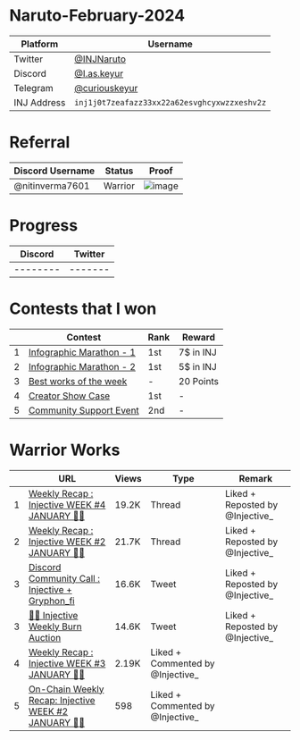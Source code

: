 # Naruto-February-2024
| Platform   | Username                                      |
| ---------- | --------------------------------------------- |
| Twitter    | [@INJNaruto](https://twitter.com/INJNaruto)     |
| Discord    | [@I.as.keyur](https://discord.com/users/1183339956274479186)  |
| Telegram   | [@curiouskeyur](https://t.me/curiouskeyur)           |
| INJ Address| `inj1j0t7zeafazz33xx22a62esvghcyxwzzxeshv2z` |
# Referral
| Discord Username                                      | Status     | Proof                                      |
| ---------------------------------------------  | ---------  | ----------------------------------------- |
| @nitinverma7601                                | Warrior    | ![image](https://imagehost9.online-image-editor.com/oie_upload/images/61049341Z797A2/wyDoScAo1aLm.png) |
# Progress
| Discord   | Twitter                                      |
| --------  | -----------                                  |
| --------  | -------                                      |
# Contests that I won
|                     | Contest                   | Rank                                         | Reward    |
| -       | --------                  | -------                                      | ------    |
| 1      | [Infographic Marathon - 1](https://discord.com/channels/739552603322450092/1122560787513352272/1187017098606686280) | 1st  | 7$ in INJ |
| 2     | [Infographic Marathon - 2](https://discord.com/channels/739552603322450092/1122560787513352272/1198269756126527549)  | 1st | 5$ in INJ |
| 3     | [Best works of the week](https://discord.com/channels/739552603322450092/1122560787513352272/1201501934847262780)    | -   | 20 Points |
| 4    | [Creator Show Case](https://discord.com/channels/739552603322450092/1122560787513352272/1201156484814360606)        | 1st  | -        |
| 5      | [Community Support Event](https://discord.com/channels/739552603322450092/1122560787513352272/1197904543116169276)   | 2nd | -        |
# Warrior Works
|    | URL                                                                                                                | Views | Type         | Remark                     |
| -- | ------------------------------------------------------------------------------------------------------------------ | ----- | -----------  | -------------------------  |
| 1 | [Weekly Recap : Injective WEEK #4 JANUARY 🥷🏻](https://x.com/INJNaruto/status/1751154013876408810?s=20)  | 19.2K | Thread  | Liked + Reposted by @Injective_  |
| 2 | [Weekly Recap : Injective WEEK #2 JANUARY 🥷🏻](https://x.com/INJNaruto/status/1746200567440113935?s=20)  | 21.7K | Thread  | Liked + Reposted by @Injective_  |
| 3 | [Discord Community Call : Injective + Gryphon_fi](https://twitter.com/INJNaruto/status/1742867268047143166?s=20)  | 16.6K | Tweet  | Liked + Reposted by @Injective_  |
| 3 | [🥷🏻 Injective Weekly Burn Auction ](https://x.com/INJNaruto/status/1751496169224798695?s=20)  | 14.6K | Tweet  | Liked + Reposted by @Injective_  |
| 4 | [Weekly Recap : Injective WEEK #3 JANUARY 🥷🏻](https://x.com/INJNaruto/status/1748657171410399454?s=20) | 2.19K | Liked + Commented by @Injective_ |
| 5 | [On-Chain Weekly Recap: Injective WEEK #2 JANUARY 🥷🏻](https://x.com/INJNaruto/status/1746411790815346723?s=20) | 598 | Liked + Commented by @Injective_ 
















